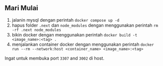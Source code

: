 ## Mari Mulai 

1. jalanin mysql dengan perintah `docker compose up -d`
2. hapus folder `.next` dan `node_modules` dengan menggunakan perintah `rm -rf .next node_modules`
3. bikin docker dengan menggunakan perintah `docker build -t <image_name>:<tag> .`
4. menjalankan container docker dengan menggunakan perintah `docker run --rm --network:host <container_name> <image_name>:<tag>`

Ingat untuk membuka port `3307` and `3002` di host.